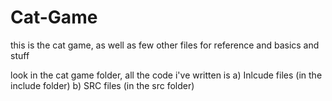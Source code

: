 # Cat-Game

this is the cat game, as well as few other files for reference and basics and stuff

look in the cat game folder, all the code i've written is
a) Inlcude files (in the include folder)
b) SRC files (in the src folder)
